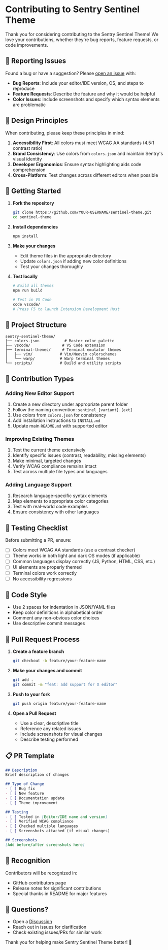 # Contributing to Sentry Sentinel Theme

Thank you for considering contributing to the Sentry Sentinel Theme! We love your contributions, whether they're bug reports, feature requests, or code improvements.

## 🐛 Reporting Issues

Found a bug or have a suggestion? Please [open an issue](https://github.com/getsentry/sentinel/issues) with:

- **Bug Reports**: Include your editor/IDE version, OS, and steps to reproduce
- **Feature Requests**: Describe the feature and why it would be helpful
- **Color Issues**: Include screenshots and specify which syntax elements are problematic

## 🎨 Design Principles

When contributing, please keep these principles in mind:

1. **Accessibility First**: All colors must meet WCAG AA standards (4.5:1 contrast ratio)
2. **Brand Consistency**: Use colors from `colors.json` and maintain Sentry's visual identity
3. **Developer Ergonomics**: Ensure syntax highlighting aids code comprehension
4. **Cross-Platform**: Test changes across different editors when possible

## 🚀 Getting Started

1. **Fork the repository**
   ```bash
   git clone https://github.com/YOUR-USERNAME/sentinel-theme.git
   cd sentinel-theme
   ```

2. **Install dependencies**
   ```bash
   npm install
   ```

3. **Make your changes**
   - Edit theme files in the appropriate directory
   - Update `colors.json` if adding new color definitions
   - Test your changes thoroughly

4. **Test locally**
   ```bash
   # Build all themes
   npm run build
   
   # Test in VS Code
   code vscode/
   # Press F5 to launch Extension Development Host
   ```

## 📁 Project Structure

```
sentry-sentinel-theme/
├── colors.json           # Master color palette
├── vscode/              # VS Code extension
├── terminal-themes/     # Terminal emulator themes
│   ├── vim/            # Vim/Neovim colorschemes
│   └── warp/           # Warp terminal themes
└── scripts/            # Build and utility scripts
```

## 🎯 Contribution Types

### Adding New Editor Support

1. Create a new directory under appropriate parent folder
2. Follow the naming convention: `sentinel_[variant].[ext]`
3. Use colors from `colors.json` for consistency
4. Add installation instructions to `INSTALL.md`
5. Update main `README.md` with supported editor

### Improving Existing Themes

1. Test the current theme extensively
2. Identify specific issues (contrast, readability, missing elements)
3. Make minimal, targeted changes
4. Verify WCAG compliance remains intact
5. Test across multiple file types and languages

### Adding Language Support

1. Research language-specific syntax elements
2. Map elements to appropriate color categories
3. Test with real-world code examples
4. Ensure consistency with other languages

## 🧪 Testing Checklist

Before submitting a PR, ensure:

- [ ] Colors meet WCAG AA standards (use a contrast checker)
- [ ] Theme works in both light and dark OS modes (if applicable)
- [ ] Common languages display correctly (JS, Python, HTML, CSS, etc.)
- [ ] UI elements are properly themed
- [ ] Terminal colors work correctly
- [ ] No accessibility regressions

## 📏 Code Style

- Use 2 spaces for indentation in JSON/YAML files
- Keep color definitions in alphabetical order
- Comment any non-obvious color choices
- Use descriptive commit messages

## 🔄 Pull Request Process

1. **Create a feature branch**
   ```bash
   git checkout -b feature/your-feature-name
   ```

2. **Make your changes and commit**
   ```bash
   git add .
   git commit -m "feat: add support for X editor"
   ```

3. **Push to your fork**
   ```bash
   git push origin feature/your-feature-name
   ```

4. **Open a Pull Request**
   - Use a clear, descriptive title
   - Reference any related issues
   - Include screenshots for visual changes
   - Describe testing performed

## 📋 PR Template

```markdown
## Description
Brief description of changes

## Type of Change
- [ ] Bug fix
- [ ] New feature
- [ ] Documentation update
- [ ] Theme improvement

## Testing
- [ ] Tested in [Editor/IDE name and version]
- [ ] Verified WCAG compliance
- [ ] Checked multiple languages
- [ ] Screenshots attached (if visual changes)

## Screenshots
[Add before/after screenshots here]
```

## 🎉 Recognition

Contributors will be recognized in:
- GitHub contributors page
- Release notes for significant contributions
- Special thanks in README for major features

## 💬 Questions?

- Open a [Discussion](https://github.com/getsentry/sentinel/discussions)
- Reach out in issues for clarification
- Check existing issues/PRs for similar work

Thank you for helping make Sentry Sentinel Theme better! 💜
